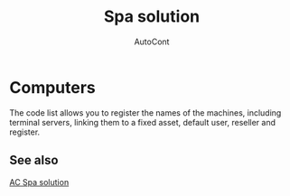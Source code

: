 ﻿---
    title: "Spa solution"
    author: AutoCont
    ms.date: 04/30/2018
    ms.topic: article
    ms.prod: dynamics-nav-2017
    ms.contentlocale: enz
    ms.lasthandoff: 04/30/2018
---

# Computers

The code list allows you to register the names of the machines, including terminal servers, linking them to a fixed asset, default user, reseller and register.


## <a name="see-also"></a>See also
[AC Spa solution](ac-spa-solution.md)
